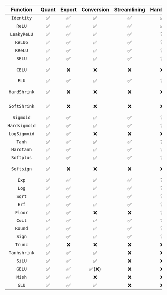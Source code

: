 
|            Function            | Quant | Export | Conversion | Streamlining | Hardware |    Issues    | PRs |
|:------------------------------:| :---: | :----: |:----------:| :----------: | :------: |:------------:| :-: |
|            `Identity`          |   ✅   |   ✅    |     ✅      |      ✅       |    ✅     |              |     |
|             `ReLU`             |   ✅   |   ✅    |     ✅      |      ✅       |    ✅     |              |     |
|          `LeakyReLU`           |   ✅   |   ✅    |     ✅      |      ✅       |    ❔     |              |     |
|            `ReLU6`             |   ✅   |   ✅    |     ✅      |      ✅       |    ❔     |              |     |
|            `RReLU`             |   ✅   |   ✅    |     ✅      |      ✅       |    ❔     |              |     |
|             `SELU`             |   ✅   |   ✅    |     ✅      |      ✅       |    ❔     |              |     |
|             `CELU`             |   ✅   |   ❌    |     ❌      |      ❌       |    ❌     | Opset >= 12  |     |
|             `ELU`              |   ✅   |   ✅    |     ✅      |      ✅       |    ❔     |              |     |
|          `HardShrink`          |   ✅   |   ❌    |     ❌      |      ❌       |    ❌     | Messy Export |     |
|          `SoftShrink`          |   ✅   |   ❌    |     ❌      |      ❌       |    ❌     | Messy Export |     |
|           `Sigmoid`            |   ✅   |   ✅    |     ✅      |      ✅       |    ❔     |              |     |
|         `Hardsigmoid`          |   ✅   |   ✅    |     ✅      |      ✅       |    ❔     |              |     |
|          `LogSigmoid`          |   ✅   |   ✅    |     ❌      |      ❌       |    ❌     |  Composite   |     |
|             `Tanh`             |   ✅   |   ✅    |     ✅      |      ✅       |    ❔     |              |     |
|           `Hardtanh`           |   ✅   |   ✅    |     ✅      |      ✅       |    ❔     |              |     |
|           `Softplus`           |   ✅   |   ✅    |     ✅      |      ✅       |    ❔     |              |     |
|           `Softsign`           |   ✅   |   ❌    |     ❌      |      ❌       |    ❌     | Messy Export |     |
|             `Exp`              |   ✅   |   ✅    |     ✅      |      ✅       |    ❔     |              |     |
|             `Log`              |   ✅   |   ✅    |     ✅      |      ✅       |    ❔     |    Domain    |     |
|             `Sqrt`             |   ✅   |   ✅    |     ✅      |      ✅       |    ❔     |    Domain    |     |
|             `Erf`              |   ✅   |   ✅    |     ✅      |      ✅       |    ❔     |              |     |
|            `Floor`             |   ✅   |   ✅    |     ❌      |      ❌       |    ❔     | Verification |     |
|             `Ceil`             |   ✅   |   ✅    |     ✅      |      ✅       |    ❔     |              |     |
|            `Round`             |   ✅   |   ✅    |     ✅      |      ✅       |    ❔     |              |     |
|             `Sign`             |   ✅   |   ✅    |     ✅      |      ✅       |    ❔     |              |     |
|            `Trunc`             |   ✅   |   ❌    |     ❌      |      ❌       |    ❌     |  No Export   |     |
|          `Tanhshrink`          |   ✅   |   ✅    |     ✅      |      ❌       |    ❌     |  Composite   |     |
|             `SiLU`             |   ✅   |   ✅    |     ✅      |      ❌       |    ❌     |  Composite   |     |
|             `GELU`             |   ✅   |   ✅    |    ✅(❌)   |      ❌       |    ❌     |  Composite   |     |
|             `Mish`             |   ✅   |   ✅    |     ❌      |      ❌       |    ❌     |  Composite   |     |
|             `GLU`              |   ✅   |   ✅    |     ✅      |      ❌       |    ❌     |  Composite   |     |

